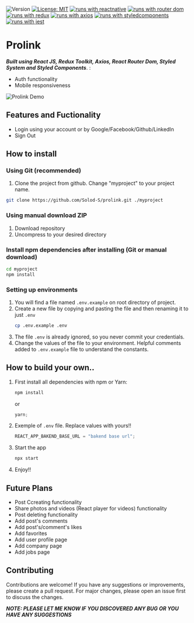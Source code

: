 ![Version](https://img.shields.io/badge/Version-1.0-blue.svg?cacheSeconds=2592000)
[![License: MIT](https://img.shields.io/badge/License-MIT-yellow.svg)](https://opensource.org/licenses/MIT)
[![runs with reactnative](https://img.shields.io/badge/Runs%20with%20React-000.svg?style=flat-square&logo=React&labelColor=f3f3f3&logoColor=61DAFB)](https://uk.legacy.reactjs.org/)
[![runs with router dom](https://img.shields.io/badge/Runs%20with%20React_Router_Dom-000.svg?style=flat-square&logo=React&labelColor=f3f3f3&logoColor=blue)](https://reactrouter.com/en/main)
[![runs with redux](https://img.shields.io/badge/Runs%20with%20Redux_Toolkit-000.svg?style=flat-square&logo=Redux&labelColor=f3f3f3&logoColor=7247B5)](https://redux.js.org/)
[![runs with axios](https://img.shields.io/badge/Runs%20with%20Axios-000.svg?style=flat-square&logo=axios&labelColor=f3f3f3&logoColor=5A29E4)](https://axios-http.com/ru/docs/intro)
[![runs with styledcomponents](https://img.shields.io/badge/Runs%20with%20Styled_Components-000.svg?style=flat-square&logo=styledcomponents&labelColor=f3f3f3&logoColor=#DB7093)](https://styled-components.com/)
[![runs with jest](https://img.shields.io/badge/Runs%20with%20Jest-000.svg?style=flat-square&logo=jest&labelColor=f3f3f3&logoColor=944058)](https://jestjs.io/ru/)

# Prolink

**_Built using React JS, Redux Toolkit, Axios, React Router Dom, Styled System and Styled Components_**. :

- Auth functionality
- Mobile responsiveness

![Prolink Demo](https://ggsc.s3.amazonaws.com/images/uploads/What_is_your_social_networking_style.jpg)

## Features and Fuctionality

- Login using your account or by Google/Facebook/Github/LinkedIn
- Sign Out

## How to install

### Using Git (recommended)

1.  Clone the project from github. Change "myproject" to your project name.

```bash
git clone https://github.com/Solod-S/prolink.git ./myproject
```

### Using manual download ZIP

1.  Download repository
2.  Uncompress to your desired directory

### Install npm dependencies after installing (Git or manual download)

```bash
cd myproject
npm install
```

### Setting up environments

1.  You will find a file named `.env.example` on root directory of project.
2.  Create a new file by copying and pasting the file and then renaming it to just `.env`
    ```bash
    cp .env.example .env
    ```
3.  The file `.env` is already ignored, so you never commit your credentials.
4.  Change the values of the file to your environment. Helpful comments added to `.env.example` file to understand the constants.

## How to build your own..

1. First install all dependencies with npm or Yarn:
   ```javascript
   npm install
   ```
   or
   ```javascript
   yarn;
   ```
2. Exemple of `.env` file. Replace values with yours!!

   ```javascript
   REACT_APP_BAKEND_BASE_URL = "bakend base url";
   ```

3. Start the app

   ```javascript
   npx start
   ```

4. Enjoy!!

## Future Plans

- Post Ccreating functionality
- Share photos and videos (React player for videos) functionality
- Post deleting functionality
- Add post's comments
- Add post's/comment's likes
- Add favorites
- Add user profile page
- Add company page
- Add jobs page

## Contributing

Contributions are welcome! If you have any suggestions or improvements, please create a pull request. For major changes, please open an issue first to discuss the changes.

**_NOTE: PLEASE LET ME KNOW IF YOU DISCOVERED ANY BUG OR YOU HAVE ANY SUGGESTIONS_**
